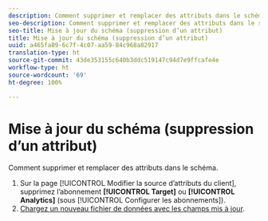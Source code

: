 ```yaml
---
description: Comment supprimer et remplacer des attributs dans le schéma.
seo-description: Comment supprimer et remplacer des attributs dans le schéma.
seo-title: Mise à jour du schéma (suppression d’un attribut)
title: Mise à jour du schéma (suppression d’un attribut)
uuid: a465fa89-6c7f-4c07-aa59-84c968a82917
translation-type: ht
source-git-commit: 43de353155c640b3ddc519147c94d7e9ffcafe4e
workflow-type: ht
source-wordcount: '69'
ht-degree: 100%

---
```



# Mise à jour du schéma (suppression d’un attribut)

Comment supprimer et remplacer des attributs dans le schéma.

1. Sur la page [!UICONTROL Modifier la source d’attributs du client], supprimez l’abonnement **[!UICONTROL Target]** ou **[!UICONTROL Analytics]** (sous [!UICONTROL Configurer les abonnements]).
1. [Chargez un nouveau fichier de données avec les champs mis à jour](../attributes/t-crs-usecase.md#task_BCC327B2A0EF4A1BBB2934013AB92B78).
